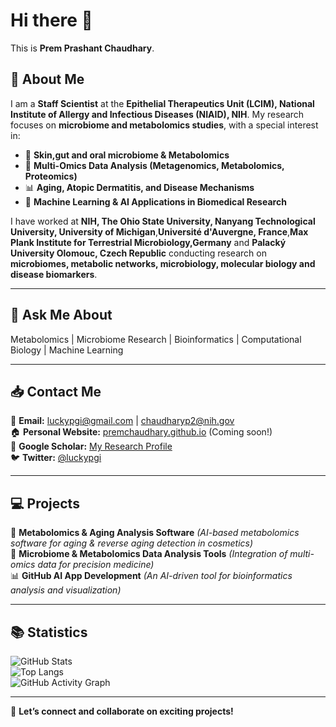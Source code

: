 # Hi there 👋  
This is **Prem Prashant Chaudhary**.  

## 👤 About Me  
I am a **Staff Scientist** at the **Epithelial Therapeutics Unit (LCIM), National Institute of Allergy and Infectious Diseases (NIAID), NIH**. My research focuses on **microbiome and metabolomics studies**, with a special interest in:  
- 🧬 **Skin,gut and oral microbiome & Metabolomics**  
- 🔬 **Multi-Omics Data Analysis (Metagenomics, Metabolomics, Proteomics)**  
- 📊 **Aging, Atopic Dermatitis, and Disease Mechanisms**  
- 🤖 **Machine Learning & AI Applications in Biomedical Research**  

I have worked at **NIH, The Ohio State University, Nanyang Technological University, University of Michigan**,**Université d'Auvergne, France**,**Max Plank Institute for Terrestrial Microbiology,Germany** and **Palacký University Olomouc, Czech Republic** conducting research on **microbiomes, metabolic networks, microbiology, molecular biology and disease biomarkers**.  

---

## 💬 Ask Me About  
Metabolomics | Microbiome Research | Bioinformatics | Computational Biology | Machine Learning  

---

## 📥 Contact Me  
📩 **Email:** [luckypgi@gmail.com](mailto:luckypgi@gmail.com) | [chaudharyp2@nih.gov](mailto:chaudharyp2@nih.gov)  
🏠 **Personal Website:** [premchaudhary.github.io](https://premchaudhary.github.io) (Coming soon!)  
🔬 **Google Scholar:** [My Research Profile](https://scholar.google.com/citations?user=6Nv2ql4AAAAJ)  
🐦 **Twitter:** [@luckypgi](https://twitter.com/luckypgi)  

---

## 💻 Projects  
🧬 **Metabolomics & Aging Analysis Software** *(AI-based metabolomics software for aging & reverse aging detection in cosmetics)*  
🦠 **Microbiome & Metabolomics Data Analysis Tools** *(Integration of multi-omics data for precision medicine)*  
📊 **GitHub AI App Development** *(An AI-driven tool for bioinformatics analysis and visualization)*  

---

## 📚 Statistics  
![GitHub Stats](https://github-readme-stats.vercel.app/api?username=ppchaudhary&show_icons=true&theme=radical)  
![Top Langs](https://github-readme-stats.vercel.app/api/top-langs/?username=ppchaudhary&layout=compact&theme=radical)  
![GitHub Activity Graph](https://github-readme-activity-graph.cyclic.app/graph?username=ppchaudhary&theme=dracula)  

---

🚀 **Let’s connect and collaborate on exciting projects!**  
